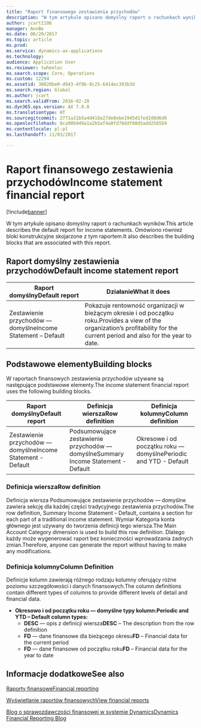 ```yaml
---
title: "Raport finansowego zestawienia przychodów"
description: "W tym artykule opisano domyślny raport o rachunkach wyników. Omówiono również bloki konstrukcyjne skojarzone z tym raportem."
author: jcart1106
manager: AnnBe
ms.date: 06/20/2017
ms.topic: article
ms.prod: 
ms.service: dynamics-ax-applications
ms.technology: 
audience: Application User
ms.reviewer: twheeloc
ms.search.scope: Core, Operations
ms.custom: 12294
ms.assetid: 30820be0-d943-4f8b-8c25-6414ec393b3d
ms.search.region: Global
ms.author: jcart
ms.search.validFrom: 2016-02-28
ms.dyn365.ops.version: AX 7.0.0
ms.translationtype: HT
ms.sourcegitcommit: 2771a31b5a4d418a27de0ebe1945d1fed2d8d6d6
ms.openlocfilehash: 8ca90b949a1a2b5af4a0fd78ddf80d5add2565b9
ms.contentlocale: pl-pl
ms.lasthandoff: 11/03/2017

---
```


# <a name="income-statement-financial-report"></a><span data-ttu-id="319b5-104">Raport finansowego zestawienia przychodów</span><span class="sxs-lookup"><span data-stu-id="319b5-104">Income statement financial report</span></span>

[!include[banner](../includes/banner.md)]


<span data-ttu-id="319b5-105">W tym artykule opisano domyślny raport o rachunkach wyników.</span><span class="sxs-lookup"><span data-stu-id="319b5-105">This article describes the default report for income statements.</span></span> <span data-ttu-id="319b5-106">Omówiono również bloki konstrukcyjne skojarzone z tym raportem.</span><span class="sxs-lookup"><span data-stu-id="319b5-106">It also describes the building blocks that are associated with this report.</span></span> 

<a name="default-income-statement-report"></a><span data-ttu-id="319b5-107">Raport domyślny zestawienia przychodów</span><span class="sxs-lookup"><span data-stu-id="319b5-107">Default income statement report</span></span>
-------------------------------

| <span data-ttu-id="319b5-108">Raport domyślny</span><span class="sxs-lookup"><span data-stu-id="319b5-108">Default report</span></span>             | <span data-ttu-id="319b5-109">Działanie</span><span class="sxs-lookup"><span data-stu-id="319b5-109">What it does</span></span>                                                                                              |
|----------------------------|-----------------------------------------------------------------------------------------------------------|
| <span data-ttu-id="319b5-110">Zestawienie przychodów — domyślne</span><span class="sxs-lookup"><span data-stu-id="319b5-110">Income Statement – Default</span></span> | <span data-ttu-id="319b5-111">Pokazuje rentowność organizacji w bieżącym okresie i od początku roku.</span><span class="sxs-lookup"><span data-stu-id="319b5-111">Provides a view of the organization’s profitability for the current period and also for the year to date.</span></span> |

## <a name="building-blocks"></a><span data-ttu-id="319b5-112">Podstawowe elementy</span><span class="sxs-lookup"><span data-stu-id="319b5-112">Building blocks</span></span>
<span data-ttu-id="319b5-113">W raportach finansowych zestawienia przychodów używane są następujące podstawowe elementy.</span><span class="sxs-lookup"><span data-stu-id="319b5-113">The income statement financial report uses the following building blocks.</span></span>

| <span data-ttu-id="319b5-114">Raport domyślny</span><span class="sxs-lookup"><span data-stu-id="319b5-114">Default report</span></span>             | <span data-ttu-id="319b5-115">Definicja wiersza</span><span class="sxs-lookup"><span data-stu-id="319b5-115">Row definition</span></span>                     | <span data-ttu-id="319b5-116">Definicja kolumny</span><span class="sxs-lookup"><span data-stu-id="319b5-116">Column definition</span></span>          |
|----------------------------|------------------------------------|----------------------------|
| <span data-ttu-id="319b5-117">Zestawienie przychodów — domyślne</span><span class="sxs-lookup"><span data-stu-id="319b5-117">Income Statement - Default</span></span> | <span data-ttu-id="319b5-118">Podsumowujące zestawienie przychodów — domyślne</span><span class="sxs-lookup"><span data-stu-id="319b5-118">Summary Income Statement - Default</span></span> | <span data-ttu-id="319b5-119">Okresowe i od początku roku — domyślne</span><span class="sxs-lookup"><span data-stu-id="319b5-119">Periodic and YTD - Default</span></span> |

### <a name="row-definition"></a><span data-ttu-id="319b5-120">Definicja wiersza</span><span class="sxs-lookup"><span data-stu-id="319b5-120">Row definition</span></span>

<span data-ttu-id="319b5-121">Definicja wiersza Podsumowujące zestawienie przychodów — domyślne zawiera sekcję dla każdej części tradycyjnego zestawienia przychodów.</span><span class="sxs-lookup"><span data-stu-id="319b5-121">The row definition, Summary Income Statement – Default, contains a section for each part of a traditional income statement.</span></span> <span data-ttu-id="319b5-122">Wymiar Kategoria konta głównego jest używany do tworzenia definicji tego wiersza.</span><span class="sxs-lookup"><span data-stu-id="319b5-122">The Main Account Category dimension is used to build this row definition.</span></span> <span data-ttu-id="319b5-123">Dlatego każdy może wygenerować raport bez konieczności wprowadzania żadnych zmian.</span><span class="sxs-lookup"><span data-stu-id="319b5-123">Therefore, anyone can generate the report without having to make any modifications.</span></span>

### <a name="column-definition"></a><span data-ttu-id="319b5-124">Definicja kolumny</span><span class="sxs-lookup"><span data-stu-id="319b5-124">Column Definition</span></span>

<span data-ttu-id="319b5-125">Definicje kolumn zawierają różnego rodzaju kolumny oferujący różne poziomu szczegółowości i danych finansowych.</span><span class="sxs-lookup"><span data-stu-id="319b5-125">The column definitions contain different types of columns to provide different levels of detail and financial data.</span></span>

-   <span data-ttu-id="319b5-126">**Okresowo i od początku roku — domyślne typy kolumn:**</span><span class="sxs-lookup"><span data-stu-id="319b5-126">**Periodic and YTD – Default column types:**</span></span>
    -   <span data-ttu-id="319b5-127">**DESC** — opis z definicji wiersza</span><span class="sxs-lookup"><span data-stu-id="319b5-127">**DESC** – The description from the row definition</span></span>
    -   <span data-ttu-id="319b5-128">**FD** — dane finansowe dla bieżącego okresu</span><span class="sxs-lookup"><span data-stu-id="319b5-128">**FD** – Financial data for the current period</span></span>
    -   <span data-ttu-id="319b5-129">**FD** — dane finansowe od początku roku</span><span class="sxs-lookup"><span data-stu-id="319b5-129">**FD** – Financial data for the year to date</span></span>

 

<a name="see-also"></a><span data-ttu-id="319b5-130">Informacje dodatkowe</span><span class="sxs-lookup"><span data-stu-id="319b5-130">See also</span></span>
--------

[<span data-ttu-id="319b5-131">Raporty finansowe</span><span class="sxs-lookup"><span data-stu-id="319b5-131">Financial reporting</span></span>](financial-reporting-getting-started.md)

[<span data-ttu-id="319b5-132">Wyświetlanie raportów finansowych</span><span class="sxs-lookup"><span data-stu-id="319b5-132">View financial reports</span></span>](view-financial-reports.md)

[<span data-ttu-id="319b5-133">Blog o sprawozdawczości finansowej w systemie Dynamics</span><span class="sxs-lookup"><span data-stu-id="319b5-133">Dynamics Financial Reporting Blog</span></span>](http://blogs.msdn.com/b/dynamics_financial_reporting/)




